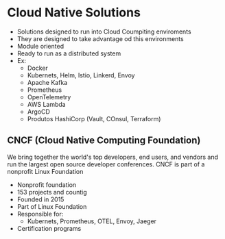 # Cloud Native Solutions

* Solutions designed to run into Cloud Coumpiting enviroments
* They are designed to take advantage od this environments
* Module oriented
* Ready to run as a distributed system
* Ex:
  * Docker
  * Kubernets, Helm, Istio, Linkerd, Envoy
  * Apache Kafka
  * Prometheus
  * OpenTelemetry
  * AWS Lambda
  * ArgoCD
  * Produtos HashiCorp (Vault, COnsul, Terraform)

## CNCF (Cloud Native Computing Foundation)

We bring together the world's top developers, end users, and vendors and run the largest open source developer conferences. CNCF is part of a nonprofit Linux Foundation

* Nonprofit foundation
* 153 projects and countig
* Founded in 2015
* Part of Linux Foundation
* Responsible for:
  * Kubernets, Prometheus, OTEL, Envoy, Jaeger
* Certification programs

